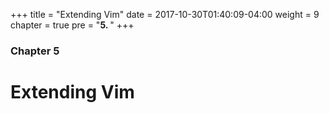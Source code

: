 +++
title = "Extending Vim"
date = 2017-10-30T01:40:09-04:00
weight = 9
chapter = true
pre = "<b>5. </b>"
+++

### Chapter 5

# Extending Vim

